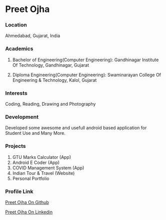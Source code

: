 # Preet Ojha

### Location

Ahmedabad, Gujarat, India

### Academics

1. Bachelor of Engineering(Computer Engineering): Gandhinagar Institute Of Technology, Gandhinagar, Gujarat

2. Diploma Engineering(Computer Engineering): Swaminarayan College Of Engineering & Technology, Kalol, Gujarat

### Interests

Coding, Reading, Drawing and Photography

### Development

Developed some awesome and usefull android based application for Student Use and Many More.

### Projects

1. GTU Marks Calculator (App)
2. Android E Coder (App)
3. COVID Management System (App)
4. Indian Tour & Travel (Website) 
5. Personal Portfolio

### Profile Link

[Preet Ojha On Github](https://github.com/Preetojha08)

[Preet Ojha On Linkedin](https://www.linkedin.com/in/developer-preet-ojha/)
